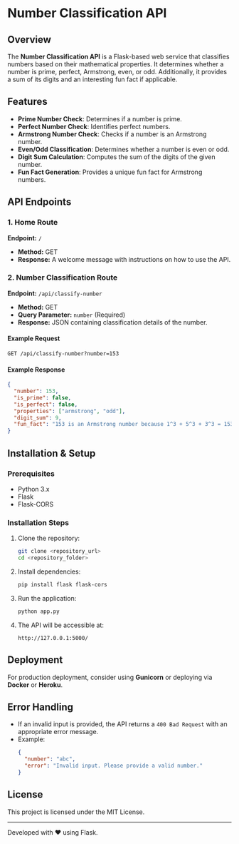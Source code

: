 # Number Classification API

## Overview
The **Number Classification API** is a Flask-based web service that classifies numbers based on their mathematical properties. It determines whether a number is prime, perfect, Armstrong, even, or odd. Additionally, it provides a sum of its digits and an interesting fun fact if applicable.

## Features
- **Prime Number Check**: Determines if a number is prime.
- **Perfect Number Check**: Identifies perfect numbers.
- **Armstrong Number Check**: Checks if a number is an Armstrong number.
- **Even/Odd Classification**: Determines whether a number is even or odd.
- **Digit Sum Calculation**: Computes the sum of the digits of the given number.
- **Fun Fact Generation**: Provides a unique fun fact for Armstrong numbers.

## API Endpoints
### 1. Home Route
**Endpoint:** `/`
- **Method:** GET
- **Response:** A welcome message with instructions on how to use the API.

### 2. Number Classification Route
**Endpoint:** `/api/classify-number`
- **Method:** GET
- **Query Parameter:** `number` (Required)
- **Response:** JSON containing classification details of the number.

#### Example Request
```
GET /api/classify-number?number=153
```

#### Example Response
```json
{
  "number": 153,
  "is_prime": false,
  "is_perfect": false,
  "properties": ["armstrong", "odd"],
  "digit_sum": 9,
  "fun_fact": "153 is an Armstrong number because 1^3 + 5^3 + 3^3 = 153"
}
```

## Installation & Setup
### Prerequisites
- Python 3.x
- Flask
- Flask-CORS

### Installation Steps
1. Clone the repository:
   ```sh
   git clone <repository_url>
   cd <repository_folder>
   ```
2. Install dependencies:
   ```sh
   pip install flask flask-cors
   ```
3. Run the application:
   ```sh
   python app.py
   ```
4. The API will be accessible at:
   ```
   http://127.0.0.1:5000/
   ```

## Deployment
For production deployment, consider using **Gunicorn** or deploying via **Docker** or **Heroku**.

## Error Handling
- If an invalid input is provided, the API returns a `400 Bad Request` with an appropriate error message.
- Example:
  ```json
  {
    "number": "abc",
    "error": "Invalid input. Please provide a valid number."
  }
  ```

## License
This project is licensed under the MIT License.

---

Developed with ❤️ using Flask.

